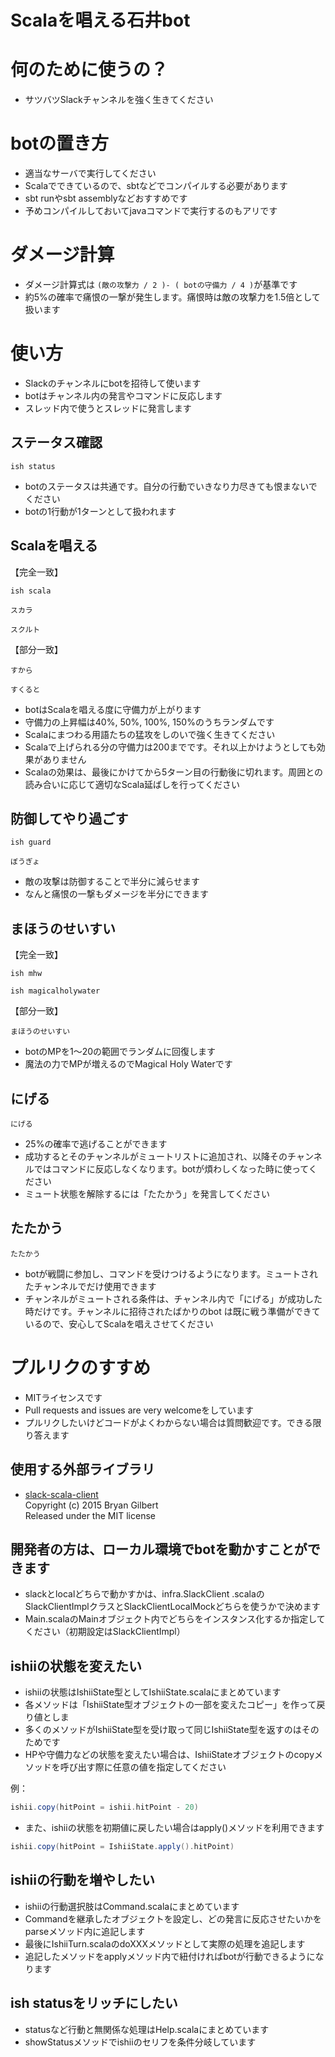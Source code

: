 # Scalaを唱える石井bot

# 何のために使うの？
- サツバツSlackチャンネルを強く生きてください


# botの置き方
- 適当なサーバで実行してください
- Scalaでできているので、sbtなどでコンパイルする必要があります
- sbt runやsbt assemblyなどおすすめです
- 予めコンパイルしておいてjavaコマンドで実行するのもアリです


# ダメージ計算
- ダメージ計算式は
`(敵の攻撃力 / 2 )- ( botの守備力 / 4 )`が基準です
- 約5%の確率で痛恨の一撃が発生します。痛恨時は敵の攻撃力を1.5倍として扱います


# 使い方
- Slackのチャンネルにbotを招待して使います
- botはチャンネル内の発言やコマンドに反応します
- スレッド内で使うとスレッドに発言します

## ステータス確認
`ish status`

- botのステータスは共通です。自分の行動でいきなり力尽きても恨まないでください
- botの1行動が1ターンとして扱われます

## Scalaを唱える
【完全一致】

`ish scala`

`スカラ`

`スクルト`

【部分一致】

`すから`

`すくると`

- botはScalaを唱える度に守備力が上がります
- 守備力の上昇幅は40%, 50%, 100%, 150%のうちランダムです
- Scalaにまつわる用語たちの猛攻をしのいで強く生きてください
- Scalaで上げられる分の守備力は200までです。それ以上かけようとしても効果がありません
- Scalaの効果は、最後にかけてから5ターン目の行動後に切れます。周囲との読み合いに応じて適切なScala延ばしを行ってください

## 防御してやり過ごす
`ish guard`

`ぼうぎょ`

- 敵の攻撃は防御することで半分に減らせます
- なんと痛恨の一撃もダメージを半分にできます

## まほうのせいすい
【完全一致】

`ish mhw`

`ish magicalholywater`

【部分一致】

`まほうのせいすい`

- botのMPを1～20の範囲でランダムに回復します
- 魔法の力でMPが増えるのでMagical Holy Waterです

## にげる
`にげる`

- 25%の確率で逃げることができます
- 成功するとそのチャンネルがミュートリストに追加され、以降そのチャンネルではコマンドに反応しなくなります。botが煩わしくなった時に使ってください
- ミュート状態を解除するには「たたかう」を発言してください

## たたかう
`たたかう`

- botが戦闘に参加し、コマンドを受けつけるようになります。ミュートされたチャンネルでだけ使用できます
- チャンネルがミュートされる条件は、チャンネル内で「にげる」が成功した時だけです。チャンネルに招待されたばかりのbot
は既に戦う準備ができているので、安心してScalaを唱えさせてください


# プルリクのすすめ
- MITライセンスです
- Pull requests and issues are very welcomeをしています
- プルリクしたいけどコードがよくわからない場合は質問歓迎です。できる限り答えます

## 使用する外部ライブラリ
- [slack-scala-client](https://github.com/slack-scala-client/slack-scala-client)  
Copyright (c) 2015 Bryan Gilbert  
Released under the MIT license

## 開発者の方は、ローカル環境でbotを動かすことができます
- slackとlocalどちらで動かすかは、infra.SlackClient
.scalaのSlackClientImplクラスとSlackClientLocalMockどちらを使うかで決めます
- Main.scalaのMainオブジェクト内でどちらをインスタンス化するか指定してください（初期設定はSlackClientImpl）

## ishiiの状態を変えたい
- ishiiの状態はIshiiState型としてIshiiState.scalaにまとめています
- 各メソッドは「IshiiState型オブジェクトの一部を変えたコピー」を作って戻り値としま
- 多くのメソッドがIshiiState型を受け取って同じIshiiState型を返すのはそのためです
- HPや守備力などの状態を変えたい場合は、IshiiStateオブジェクトのcopyメソッドを呼び出す際に任意の値を指定してください

例：
```scala
ishii.copy(hitPoint = ishii.hitPoint - 20)
```

- また、ishiiの状態を初期値に戻したい場合はapply()メソッドを利用できます

```scala
ishii.copy(hitPoint = IshiiState.apply().hitPoint)
```

## ishiiの行動を増やしたい
- ishiiの行動選択肢はCommand.scalaにまとめています
- Commandを継承したオブジェクトを設定し、どの発言に反応させたいかをparseメソッド内に追記します
- 最後にIshiiTurn.scalaのdoXXXメソッドとして実際の処理を追記します
- 追記したメソッドをapplyメソッド内で紐付ければbotが行動できるようになります

## ish statusをリッチにしたい
- statusなど行動と無関係な処理はHelp.scalaにまとめています
- showStatusメソッドでishiiのセリフを条件分岐しています